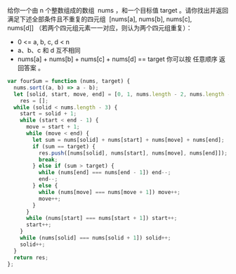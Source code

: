 给你一个由 n 个整数组成的数组  nums ，和一个目标值 target 。请你找出并返回满足下述全部条件且不重复的四元组  [nums[a], nums[b], nums[c], nums[d]] （若两个四元组元素一一对应，则认为两个四元组重复）：

- 0 <= a, b, c, d < n
- a、b、c 和 d 互不相同
- nums[a] + nums[b] + nums[c] + nums[d] == target
  你可以按 任意顺序 返回答案 。

```js
var fourSum = function (nums, target) {
  nums.sort((a, b) => a - b);
  let [solid, start, move, end] = [0, 1, nums.length - 2, nums.length - 1],
    res = [];
  while (solid < nums.length - 3) {
    start = solid + 1;
    while (start < end - 1) {
      move = start + 1;
      while (move < end) {
        let sum = nums[solid] + nums[start] + nums[move] + nums[end];
        if (sum == target) {
          res.push([nums[solid], nums[start], nums[move], nums[end]]);
          break;
        } else if (sum > target) {
          while (nums[end] === nums[end - 1]) end--;
          end--;
        } else {
          while (nums[move] === nums[move + 1]) move++;
          move++;
        }
      }
      while (nums[start] === nums[start + 1]) start++;
      start++;
    }
    while (nums[solid] === nums[solid + 1]) solid++;
    solid++;
  }
  return res;
};
```
